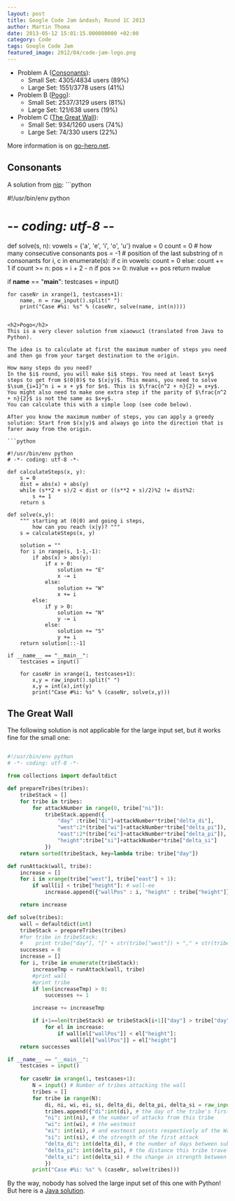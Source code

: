 ```yaml
---
layout: post
title: Google Code Jam &ndash; Round 1C 2013
author: Martin Thoma
date: 2013-05-12 15:01:15.000000000 +02:00
category: Code
tags: Google Code Jam
featured_image: 2012/04/code-jam-logo.png
---
```

<ul>
<li>Problem A (<a href="https://code.google.com/codejam/contest/2437488/dashboard#s=p0">Consonants</a>):
  <ul>
    <li>Small Set: 4305/4834 users (89%)</li>
    <li>Large Set: 1551/3778 users (41%)</li>
  </ul>
<li>Problem B (<a href="https://code.google.com/codejam/contest/2437488/dashboard#s=p1">Pogo</a>):
  <ul>
    <li>Small Set: 2537/3129 users (81%)</li>
    <li>Large Set: 121/638 users (19%)</li>
  </ul>
</li>
<li>Problem C (<a href="https://code.google.com/codejam/contest/2437488/dashboard#s=p2">The Great Wall</a>):
  <ul>
    <li>Small Set: 934/1260 users (74%)</li>
    <li>Large Set: 74/330 users (22%)</li>
  </ul>
</li>
</ul>

More information is on <a href="http://www.go-hero.net/jam/13/round/3">go-hero.net</a>.

<h2>Consonants</h2>
A solution from <a href="http://www.go-hero.net/jam/13/name/nip">nip</a>:
```python

#!/usr/bin/env python
# -*- coding: utf-8 -*-

def solve(s, n):
    vowels = {'a', 'e', 'i', 'o', 'u'}
    nvalue = 0
    count = 0 # how many consecutive consonants
    pos = -1 # position of the last substring of n consonants
    for i, c in enumerate(s):
        if c in vowels:
            count = 0
        else:
            count += 1
        if count >= n:
            pos = i + 2 - n
        if pos >= 0:
            nvalue += pos
    return nvalue
 
if __name__ == "__main__":
    testcases = input()
      
    for caseNr in xrange(1, testcases+1):
        name, n = raw_input().split(" ")
        print("Case #%i: %s" % (caseNr, solve(name, int(n))))

```

<h2>Pogo</h2>
This is a very clever solution from xiaowuc1 (translated from Java to Python).

The idea is to calculate at first the maximum number of steps you need and then go from your target destination to the origin.

How many steps do you need?
In the $i$ round, you will make $i$ steps. You need at least $x+y$ steps to get from $(0|0)$ to $(x|y)$. This means, you need to solve $\sum_{i=1}^n i = x + y$ for $n$. This is $\frac{n^2 + n}{2} = x+y$. You might also need to make one extra step if the parity of $\frac{n^2 + n}{2}$ is not the same as $x+y$.
You can calculate this with a simple loop (see code below).

After you know the maximum number of steps, you can apply a greedy solution: Start from $(x|y)$ and always go into the direction that is farer away from the origin.

```python

#!/usr/bin/env python
# -*- coding: utf-8 -*-

def calculateSteps(x, y):
    s = 0
    dist = abs(x) + abs(y)
    while (s**2 + s)/2 < dist or ((s**2 + s)/2)%2 != dist%2:
        s += 1
    return s
 
def solve(x,y):
    """ starting at (0|0) and going i steps, 
        how can you reach (x|y)? """   
    s = calculateSteps(x, y)
 
    solution = ""
    for i in range(s, 1-1,-1):
        if abs(x) > abs(y):
            if x > 0:
                solution += "E"
                x -= i
            else:
                solution += "W"
                x += i
        else:
            if y > 0:
                solution += "N"
                y -= i
            else:
                solution += "S"
                y += i
    return solution[::-1]

if __name__ == "__main__":
    testcases = input()
 
    for caseNr in xrange(1, testcases+1):
        x,y = raw_input().split(" ")
        x,y = int(x),int(y)
        print("Case #%i: %s" % (caseNr, solve(x,y)))

```

<h2>The Great Wall</h2>
The following solution is not applicable for the large input set, but it works fine for the small one:

```python

#!/usr/bin/env python
# -*- coding: utf-8 -*-

from collections import defaultdict

def prepareTribes(tribes):
    tribeStack = []
    for tribe in tribes:
        for attackNumber in range(0, tribe["ni"]):
            tribeStack.append({
                "day" :tribe["di"]+attackNumber*tribe["delta_di"],
                "west":2*(tribe["wi"]+attackNumber*tribe["delta_pi"]),
                "east":2*(tribe["ei"]+attackNumber*tribe["delta_pi"]),
                "height":tribe["si"]+attackNumber*tribe["delta_si"]
            })
    return sorted(tribeStack, key=lambda tribe: tribe["day"])

def runAttack(wall, tribe):
    increase = []
    for i in xrange(tribe["west"], tribe["east"] + 1):
        if wall[i] < tribe["height"]: # wall-ee
            increase.append({"wallPos" : i, "height" : tribe["height"]})

    return increase

def solve(tribes):
    wall = defaultdict(int)
    tribeStack = prepareTribes(tribes)
    #for tribe in tribeStack:
    #    print tribe["day"], "[" + str(tribe["west"]) + "," + str(tribe["east"])+"]", tribe["height"]
    successes = 0
    increase = []
    for i, tribe in enumerate(tribeStack):
        increaseTmp = runAttack(wall, tribe)
        #print wall
        #print tribe
        if len(increaseTmp) > 0:
            successes += 1

        increase += increaseTmp

        if i+1==len(tribeStack) or tribeStack[i+1]["day"] > tribe["day"]:
            for el in increase:
                if wall[el["wallPos"]] < el["height"]:
                    wall[el["wallPos"]] = el["height"]
    return successes

if __name__ == "__main__":
    testcases = input()
      
    for caseNr in xrange(1, testcases+1):
        N = input() # Number of tribes attacking the wall
        tribes = []
        for tribe in range(N):
            di, ni, wi, ei, si, delta_di, delta_pi, delta_si = raw_input().split(" ")
            tribes.append({"di":int(di), # the day of the tribe's first attack
            "ni": int(ni), # the number of attacks from this tribe
            "wi": int(wi), # the westmost 
            "ei": int(ei), # and eastmost points respectively of the Wall attacked on the first attack
            "si": int(si), # the strength of the first attack
            "delta_di": int(delta_di), # the number of days between subsequent attacks by this tribe
            "delta_pi": int(delta_pi), # the distance this tribe travels to the east between subsequent attacks (if this is negative, the tribe travels to the west)
            "delta_si": int(delta_si) # the change in strength between subsequent attacks
            })
        print("Case #%i: %s" % (caseNr, solve(tribes)))

```

By the way, nobody has solved the large input set of this one with Python! But here is a <a href="http://www.go-hero.net/jam/13/name/eatmore">Java solution</a>.
